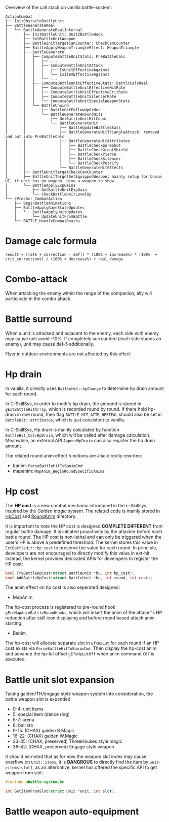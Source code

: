 Overview of the call stack on vanilla battle-system:
```
ActionCombat
├── InitObstacleBattleUnit
├── BattleGenerateReal
│   └── BattleGenerateRealInternal
│       ├── InitBattleUnit: Unit2BattleHook
│       ├── SetBattleUnitWeapon
│       ├── BattleInitTargetCanCounter: CheckCanCounter
│       ├── BattleApplyWeaponTriangleEffect: WeaponTriangle
│       ├── BattleGenerate
│       │   ├── ComputeBattleUnitStats: PreBattleCalc
│       │   │   ├── ...
│       │   │   ├── ComputeBattleUnitAttack
│       │   │   │   ├── IsUnitEffectiveAgainst
│       │   │   │   └── IsItemEffectiveAgainst
│       │   │   └── ...
│       │   ├── ComputeBattleUnitEffectiveStats: BattlcCalcReal
│       │   │   ├── ComputeBattleUnitEffectiveHitRate
│       │   │   ├── ComputeBattleUnitEffectiveCritRate
│       │   │   ├── ComputeBattleUnitSilencerRate
│       │   │   └── ComputeBattleUnitSpecialWeaponStats
│       │   └── BattleUnwind
│       │       ├── BattleGetFollowUpOrder
│       │       └── BattleGenerateRoundHits
│       │           ├── GetBattleUnitHitCount
│       │           └── BattleGenerateHit
│       │               ├── BattleUpdateBattleStats
│       │               ├── BattleGenerateHitTriangleAttack: removed and put into PreBattleCalc
│       │               ├── BattleGenerateHitAttributes
│       │               │   ├── BattleCheckSureShot
│       │               │   ├── BattleCheckGreatShield
│       │               │   ├── BattleCheckPierce
│       │               │   ├── BattleCheckSilencer
│       │               │   └── BattleCheckPetrify
│       │               └── BattleGenerateHitEffects
│       ├── BattleUnitTargetCheckCanCounter
│       ├── BattleUnitTargetSetEquippedWeapon: mainly setup for banim UI, if unit has no weapon, give a weapon to show.
│       └── BattleApplyExpGains
│           ├── GetBattleUnitExpGain
│           └── CheckBattleUnitLevelUp
└── sProcScr_CombatAction
    ├── BeginBattleAnimations
    ├── BattleApplyGameStateUpdates
    │   └── BattleApplyUnitUpdates
    │       └── UpdateUnitFromBattle
    └── BATTLE_HandleCombatDeaths
```

# Damage calc formula

```
result = ([atk + correction - def]) * (100% + increase%) * (100%  + crit_correction%) / (100% + decrease%) + real_damage
```

# Combo-attack

When attacking the enemy within the range of the companion, ally will participate in the combo attack.

# Battle surround

When a unit is attacked and adjacent to the enemy, each side with enemy may cause unit avoid -10%. If completely surrounded (each side stands an enemy), unit may cause def-5 additionally.

Flyer in outdoor environments are not affected by this effect

# Hp drain

In vanilla, it directly uses `BattleHit::hpChange` to determine hp drain amount for each round.

In C-SkillSys, in order to modify hp drain, the amound is stored in `gExtBattleHitArray`, which is recorded round by round. If there hold hp-drain in one round, then flag `BATTLE_HIT_ATTR_HPSTEAL` should also be set in `BattleHit::attributes`, which is just consistent to vanilla.

In C-SkillSys, Hp drain is mainly calculated by function `BattleHit_CalcHpDrain`, which will be called after damage calculation. Meanwhile, an external API `AppendHpDrain` can also register the hp drain amount.

The related round anim effect functions are also directly rewriten:

- banim: `ParseBattleHitToBanimCmd`
- mapanim: `MapAnim_BeginRoundSpecificAnims`

# Hp cost

The **HP cost** is a new combat mechanic introduced in the c-Skillsys, inspired by the *Gaiden magic system*. The related code is mainly stored in [HpCost](Wizardry/Core/BattleSys/HpCost) and [RoundAnim](Wizardry/Core/BattleSys/RoundAnim) directory.

It is important to note the HP cost is designed **COMPLETE DIFFERENT** from regular battle damage. It is initiated proactively by the attacker before each battle round. The HP cost is non-lethal and can only be triggered when the user's HP is above a predefined threshold. The kernel stores this value in `ExtBattleHit::hp_cost` to preserve the value for each round. In principle, developers are not encouraged to directly modify this value in ext-hit. Instead, the kernel provides dedicated APIs for developers to register the HP cost:

```c
bool TryBattleHpCost(struct BattleUnit *bu, int hp_cost);
bool AddBattleHpCost(struct BattleUnit *bu, int round, int cost);
```

The anim effect on hp cost is also seperated designed:

- MapAnim

The hp-cost process is registered to pre-round hook `gPreMapAnimBattleRoundHooks`, which will insert the anim of the attacer's HP reduction after skill icon displaying and before round based attack anim starting.

- Banim

The hp-cost will allocate separate slot in `EfxHpLut` for each round if an HP cost exists via `ParseBattleHitToBanimCmd`. Then display the hp-cost anim and advance the hp-lut offset `gEfxHpLutOff` when anim command `C07` is executed.

# Battle unit slot expansion

Taking gaiden/TH/engage style weapon system into consideration, the battle weapon slot is expanded:

- 0-4: unit items
- 5: special item (dance ring)
- 6-7: arena
- 8: ballista
- 9-15: (CHAX) gaiden B.Magic
- 16-22: (CHAX) gaiden W.Magic
- 23-35: (CHAX, preserved) ThreeHouses style magic
- 36-42: (CHAX, preserved) Engage style weapon

It should be noted that as for now the weapon slot index may cause overflow on `Unit::items`, it is **DANGROUS** to directly find the item by `unit->items[slot]`, as an alternative, kernel has offered the specific API to get weapon from slot:

```c
#include <battle-system.h>

int GetItemFromSlot(struct Unit *unit, int slot);
```

# Battle weapon auto-equipment
